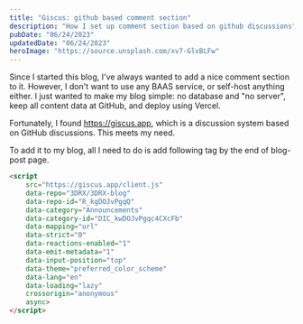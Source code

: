 ```yaml
---
title: "Giscus: github based comment section"
description: "How I set up comment section based on github discussions"
pubDate: "06/24/2023"
updatedDate: "06/24/2023"
heroImage: "https://source.unsplash.com/xv7-GlvBLFw"
---
```


Since I started this blog, I've always wanted to add a nice comment section to it.
However, I don't want to use any BAAS service, or self-host anything either.
I just wanted to make my blog simple: no database and "no server",
keep all content data at GitHub, and deploy using Vercel.

Fortunately, I found https://giscus.app, which is a discussion system
based on GitHub discussions. This meets my need.

To add it to my blog, all I need to do is add following tag
by the end of blog-post page.

```html
<script
    src="https://giscus.app/client.js"
    data-repo="3DRX/3DRX-blog"
    data-repo-id="R_kgDOJvPgqQ"
    data-category="Announcements"
    data-category-id="DIC_kwDOJvPgqc4CXcFb"
    data-mapping="url"
    data-strict="0"
    data-reactions-enabled="1"
    data-emit-metadata="1"
    data-input-position="top"
    data-theme="preferred_color_scheme"
    data-lang="en"
    data-loading="lazy"
    crossorigin="anonymous"
    async>
</script>
```

